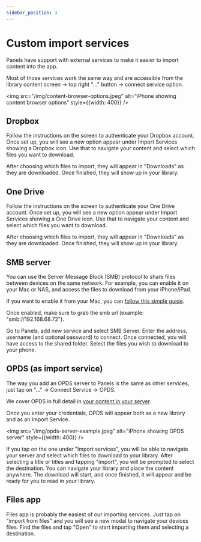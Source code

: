 ```yaml
---
sidebar_position: 3
---
```


# Custom import services

Panels have support with external services to make it easier to import content into the app.

Most of those services work the same way and are accessible from the library content screen -> top right "..." button -> connect service option.

<img src="/img/content-browser-options.jpeg" alt="iPhone showing content browser options" style={{width: 400}} />

## Dropbox

Follow the instructions on the screen to authenticate your Dropbox account. Once set up, you will see a new option appear under Import Services showing a Dropbox icon. Use that to navigate your content and select which files you want to download.

After choosing which files to import, they will appear in "Downloads" as they are downloaded. Once finished, they will show up in your library.

## One Drive

Follow the instructions on the screen to authenticate your One Drive account. Once set up, you will see a new option appear under Import Services showing a One Drive icon. Use that to navigate your content and select which files you want to download.

After choosing which files to import, they will appear in "Downloads" as they are downloaded. Once finished, they will show up in your library.

## SMB server

You can use the Server Message Block (SMB) protocol to share files between devices on the same network. For example, you can enable it on your Mac or NAS, and access the files to download from your iPhone/iPad.

If you want to enable it from your Mac, you can [follow this simple guide](https://support.apple.com/guide/mac-help/set-up-smb-file-sharing-on-mac-mh14107).

Once enabled, make sure to grab the smb url (example: "smb://192.168.68.72").

Go to Panels, add new service and select SMB Server. Enter the address, username (and optional password) to connect. Once connected, you will have access to the shared folder. Select the files you wish to download to your phone.

## OPDS (as import service)

The way you add an OPDS server to Panels is the same as other services, just tap on "..." -> Connect Service -> OPDS.

We cover OPDS in full detail in [your content in your server](opds.md).

Once you enter your credentials, OPDS will appear both as a new library and as an Import Service.

<img src="/img/opds-server-example.jpeg" alt="iPhone showing OPDS server" style={{width: 400}} />

If you tap on the one under "Import services", you will be able to navigate your server and select which files to download to your library. After selecting a title or titles and tapping "import", you will be prompted to select the destination. You can navigate your library and place the content anywhere. The download will start, and once finished, it will appear and be ready for you to read in your library.

## Files app

Files app is probably the easiest of our importing services. Just tap on "import from files" and you will see a new modal to navigate your devices files. Find the files and tap "Open" to start importing them and selecting a destination.
